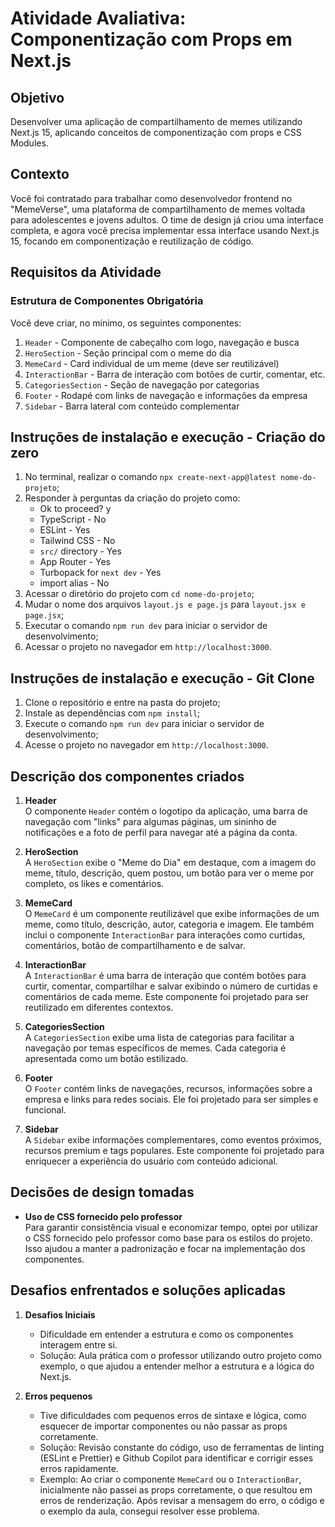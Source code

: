 # Atividade Avaliativa: Componentização com Props em Next.js


## Objetivo


Desenvolver uma aplicação de compartilhamento de memes utilizando Next.js 15, aplicando conceitos de componentização com props e CSS Modules.


## Contexto


Você foi contratado para trabalhar como desenvolvedor frontend no "MemeVerse", uma plataforma de compartilhamento de memes voltada para adolescentes e jovens adultos. O time de design já criou uma interface completa, e agora você precisa implementar essa interface usando Next.js 15, focando em componentização e reutilização de código.

## Requisitos da Atividade

### Estrutura de Componentes Obrigatória

Você deve criar, no mínimo, os seguintes componentes:

1. `Header` - Componente de cabeçalho com logo, navegação e busca
2. `HeroSection` - Seção principal com o meme do dia
3. `MemeCard` - Card individual de um meme (deve ser reutilizável)
4. `InteractionBar` - Barra de interação com botões de curtir, comentar, etc.
5. `CategoriesSection` - Seção de navegação por categorias
6. `Footer` - Rodapé com links de navegação e informações da empresa
7. `Sidebar` - Barra lateral com conteúdo complementar


## Instruções de instalação e execução - Criação do zero


1. No terminal, realizar o comando `npx create-next-app@latest nome-do-projeto`;
2. Responder à perguntas da criação do projeto como:
    - Ok to proceed? y
    - TypeScript - No
    - ESLint - Yes
    - Tailwind CSS - No
    - `src/` directory - Yes
    - App Router - Yes
    - Turbopack for `next dev` - Yes
    - import alias - No
3. Acessar o diretório do projeto com `cd nome-do-projeto`;
4. Mudar o nome dos arquivos `layout.js e page.js` para `layout.jsx e page.jsx`;
5. Executar o comando `npm run dev` para iniciar o servidor de desenvolvimento;
6. Acessar o projeto no navegador em `http://localhost:3000`.

## Instruções de instalação e execução - Git Clone

1. Clone o repositório e entre na pasta do projeto;
2. Instale as dependências com `npm install`;
3. Execute o comando `npm run dev` para iniciar o servidor de desenvolvimento;
4. Acesse o projeto no navegador em `http://localhost:3000`.


## Descrição dos componentes criados

1. **Header**  
   O componente `Header` contém o logotipo da aplicação, uma barra de navegação com "links" para algumas páginas, um sininho de notificações e a foto de perfil para navegar até a página da conta.

2. **HeroSection**  
   A `HeroSection` exibe o "Meme do Dia" em destaque, com a imagem do meme, título, descrição, quem postou, um botão para ver o meme por completo, os likes e comentários.

3. **MemeCard**  
   O `MemeCard` é um componente reutilizável que exibe informações de um meme, como título, descrição, autor, categoria e imagem. Ele também inclui o componente `InteractionBar` para interações como curtidas, comentários, botão de compartilhamento e de salvar.

4. **InteractionBar**  
   A `InteractionBar` é uma barra de interação que contém botões para curtir, comentar, compartilhar e salvar exibindo o número de curtidas e comentários de cada meme. Este componente foi projetado para ser reutilizado em diferentes contextos.

5. **CategoriesSection**  
   A `CategoriesSection` exibe uma lista de categorias para facilitar a navegação por temas específicos de memes. Cada categoria é apresentada como um botão estilizado.

6. **Footer**  
   O `Footer` contém links de navegações, recursos, informações sobre a empresa e links para redes sociais. Ele foi projetado para ser simples e funcional.

7. **Sidebar**  
   A `Sidebar` exibe informações complementares, como eventos próximos, recursos premium e tags populares. Este componente foi projetado para enriquecer a experiência do usuário com conteúdo adicional.

## Decisões de design tomadas

- **Uso de CSS fornecido pelo professor**  
   Para garantir consistência visual e economizar tempo, optei por utilizar o CSS fornecido pelo professor como base para os estilos do projeto. Isso ajudou a manter a padronização e focar na implementação dos componentes.

## Desafios enfrentados e soluções aplicadas

1. **Desafios Iniciais**
    - Dificuldade em entender a estrutura e como os componentes interagem entre si.
    - Solução: Aula prática com o professor utilizando outro projeto como exemplo, o que ajudou a entender melhor a estrutura e a lógica do Next.js.

2. **Erros pequenos**
    - Tive dificuldades com pequenos erros de sintaxe e lógica, como esquecer de importar componentes ou não passar as props corretamente.
    - Solução: Revisão constante do código, uso de ferramentas de linting (ESLint e Prettier) e Github Copilot para identificar e corrigir esses erros rapidamente.
    - Exemplo: Ao criar o componente `MemeCard` ou o `InteractionBar`, inicialmente não passei as props corretamente, o que resultou em erros de renderização. Após revisar a mensagem do erro, o código e o exemplo da aula, consegui resolver esse problema.